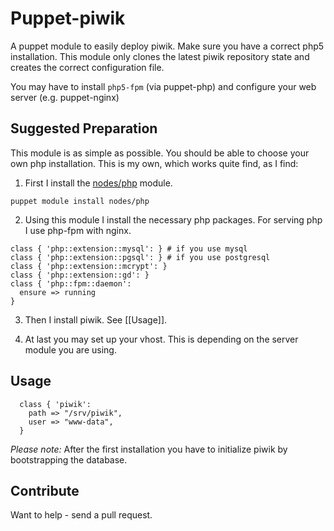 # Puppet-piwik

A puppet module to easily deploy piwik. Make sure you have a
correct php5 installation. This module only clones the latest
piwik repository state and creates the correct configuration
file.

You may have to install `php5-fpm` (via puppet-php) and configure your
web server (e.g. puppet-nginx)

## Suggested Preparation

This module is as simple as possible. You should be able to choose
your own php installation. This is my own, which works quite find, as
I find:

1. First I install the
   [nodes/php](https://forge.puppetlabs.com/nodes/php) module.

```
puppet module install nodes/php
```

2. Using this module I install the necessary php packages. For serving
   php I use php-fpm with nginx.

```
class { 'php::extension::mysql': } # if you use mysql
class { 'php::extension::pgsql': } # if you use postgresql
class { 'php::extension::mcrypt': }
class { 'php::extension::gd': }
class { 'php::fpm::daemon':
  ensure => running
}
```

3. Then I install piwik. See [[Usage]].

4. At last you may set up your vhost. This is depending on the server
   module you are using.

## Usage

```
  class { 'piwik':
    path => "/srv/piwik",
    user => "www-data",
  }
```

*Please note:* After the first installation you have to initialize
 piwik by bootstrapping the database.

## Contribute

Want to help - send a pull request.
